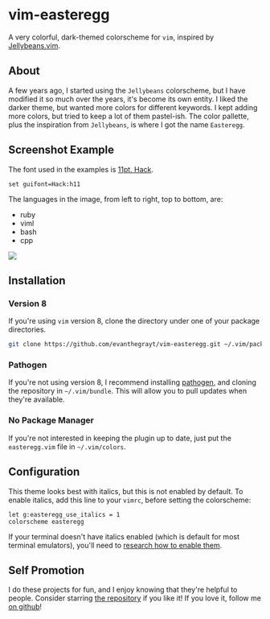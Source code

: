 # vim-easteregg
A very colorful, dark-themed colorscheme for `vim`, inspired by
[Jellybeans.vim](https://github.com/nanotech/jellybeans.vim).

## About
A few years ago, I started using the `Jellybeans` colorscheme, but I have
modified it so much over the years, it's become its own entity. I liked the
darker theme, but wanted more colors for different keywords. I kept adding more
colors, but tried to keep a lot of them pastel-ish. The color pallette, plus the
inspiration from `Jellybeans`, is where I got the name `Easteregg`.

## Screenshot Example
The font used in the examples is [11pt. Hack](https://sourcefoundry.org/hack/).
```vim
set guifont=Hack:h11
```
The languages in the image, from left to right, top to bottom, are:
- ruby
- viml
- bash
- cpp

![](https://user-images.githubusercontent.com/12698076/69293829-adc92d80-0bcf-11ea-867d-943080006a44.jpg)

## Installation
### Version 8
If you're using `vim` version 8, clone the directory under one of your package
directories.

```bash
git clone https://github.com/evanthegrayt/vim-easteregg.git ~/.vim/pack/$PACKAGE_DIRECTORY/start/easteregg
```

### Pathogen
If you're not using version 8, I recommend installing
[pathogen](https://github.com/tpope/vim-pathogen), and cloning the repository in
`~/.vim/bundle`. This will allow you to pull updates when they're available.

### No Package Manager
If you're not interested in keeping the plugin up to date, just put the
`easteregg.vim` file in `~/.vim/colors`.

## Configuration
This theme looks best with italics, but this is not enabled by default. To
enable italics, add this line to your `vimrc`, before setting the colorscheme:
```vim
let g:easteregg_use_italics = 1
colorscheme easteregg
```
If your terminal doesn't have italics enabled (which is default for most
terminal emulators), you'll need to [research how to enable
them](https://github.com/evanthegrayt/dotfiles/blob/master/dotfiles/xterm-256color.terminfo#L3).

## Self Promotion
I do these projects for fun, and I enjoy knowing that they're helpful to people.
Consider starring [the
repository](https://github.com/evanthegrayt/vim-easteregg) if you like it! If
you love it, follow me [on github](https://github.com/evanthegrayt)!
